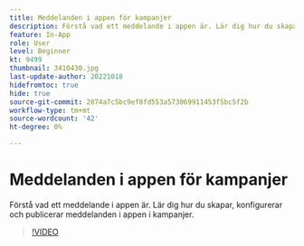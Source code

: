 ```yaml
---
title: Meddelanden i appen för kampanjer
description: Förstå vad ett meddelande i appen är. Lär dig hur du skapar, konfigurerar och publicerar meddelanden i appen i kampanjer.
feature: In-App
role: User
level: Beginner
kt: 9499
thumbnail: 3410430.jpg
last-update-author: 20221018
hidefromtoc: true
hide: true
source-git-commit: 2874a7c5bc9ef8fd553a573069911453f5bc5f2b
workflow-type: tm+mt
source-wordcount: '42'
ht-degree: 0%

---
```


# Meddelanden i appen för kampanjer

Förstå vad ett meddelande i appen är. Lär dig hur du skapar, konfigurerar och publicerar meddelanden i appen i kampanjer.

>[!VIDEO](https://video.tv.adobe.com/v/3410430?quality=12&learn=on)
